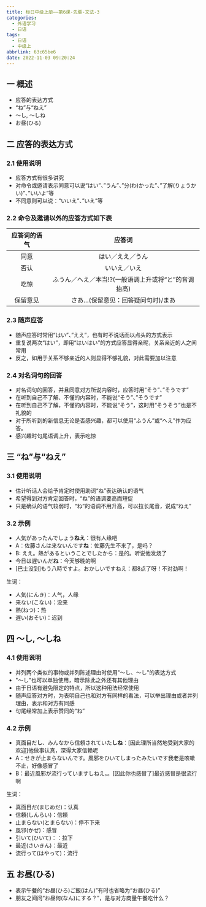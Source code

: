 ```yaml
---
title: 标日中级上册——第6课-先輩-文法-3
categories:
  - 外语学习
  - 日语
tags:
  - 日语
  - 中级上
abbrlink: 63c65be6
date: 2022-11-03 09:20:24
---
```

## 一 概述

* 应答的表达方式
* “ね”与“ねえ”
* ～し, ～しね
* お昼(ひる)

<!--more-->

## 二 应答的表达方式

### 2.1 使用说明

* 应答方式有很多讲究
* 对命令或邀请表示同意可以说“はい”、”うん”、”分(わ)かった”、”了解(りょうかい)”、”いいよ”等
* 不同意则可以说：“いいえ”、”いえ”等

### 2.2 命令及邀请以外的应答方式如下表

| 应答词的语气 |                       应答词                        |
| :----------: | :-------------------------------------------------: |
|     同意     |                  はい／ええ／うん                   |
|     否认     |                    いいえ／いえ                     |
|     吃惊     | ふうん／へえ／本当⁉(一般语调上升或将“と”的音调抬高) |
|   保留意见   |         さあ…(保留意见：回答疑问句时)/まあ          |

### 2.3 随声应答

* 随声应答时常用“はい”、”ええ”，也有时不说话而以点头的方式表示
* 重复说两次“はい”，即用“はいはい”的方式应答显得亲昵，关系亲近的人之间常用
* 反之，如用于关系不够亲近的人则显得不够礼貌，对此需要加以注意

### 2.4 对名词句的回答

* 对名词句的回答，并且同意对方所说内容时，应答时用“そう”、”そうです”
* 在听到自己不了解、不懂的内容时，不能说“そう”、”そうです”
* 在听到自己不了解，不懂的内容时，不能说“そう”，这时用“そうそう”也是不礼貌的
* 对于所听到的新信息无论是否感兴趣，都可以使用“ふうん”或“へえ”作为应答。
* 感兴趣时句尾语调上升，表示吃惊

## 三 “ね”与“ねえ”

### 3.1 使用说明

* 估计听话人会给予肯定时使用助词“ね”表达确认的语气
* 希望得到对方肯定回答时，“ね”的语调要高而短促
* 只是确认的语气较弱时，“ね”的语调不用升高，可以拉长尾音，说成“ねえ”

### 3.2 示例

* 人気があったんでしょう**ねえ**：很有人缘吧
* A：佐藤さんは来ないんです**ね**：佐藤先生不来了，是吗？
* B: ええ。熱があるということでしたから：是的。听说他发烧了
* 今日は遅いんだ**ね**：今天够晚的啊
* [巴士没到]もう八時ですよ。おかしいですねえ：都8点了呀！不对劲啊！

生词：

* 人気(にんき)：人气，人缘
* 来ない(こない)：没来
* 熱(ねつ)：热
* 遅い(おそい)：迟到

## 四 ～し, ～しね

### 4.1 使用说明

* 并列两个类似的事物或并列陈述理由时使用"～し、～し"的表达方式
* "～し"也可以单独使用，暗示除此之外还有其他理由
* 由于日语有避免限定的特点，所以这种用法经常使用
* 随声应答对方时，为表明自己也和对方有同样的看法，可以举出理由或者并列理由，表示和对方有同感
* 句尾经常加上表示赞同的“ね”

### 4.2 示例

* 真面目だ**し**、みんなから信頼されていた**しね**：[因此理所当然地受到大家的欢迎]他做事认真，深得大家信赖呢
* A：せきが止まらないんです。風邪をひいてしまったみたいです我老是咳嗽不止，好像感冒了
* B：最近風邪が流行っていますしねえ。。[因此你也感冒了]最近感冒是很流行啊

生词：

* 真面目だ(まじめだ)：认真
* 信頼(しんらい)：信頼
* 止まらない(とまらない)：停不下来
* 風邪(かぜ)：感冒
* 引いて(ひいて)：：拉下
* 最近(さいきん)：最近
* 流行って(はやって)：流行

## 五 お昼(ひる)

* 表示午餐的“お昼(ひろ)ご飯(はん)”有时也省略为“お昼(ひる)”
* 朋友之间问“お昼何(なん)にする？”，是与对方商量午餐吃什么？